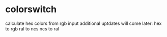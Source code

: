 # colorswitch
calculate hex colors from rgb input
additional uptdates will come later:
hex to rgb
ral to ncs
ncs to ral
